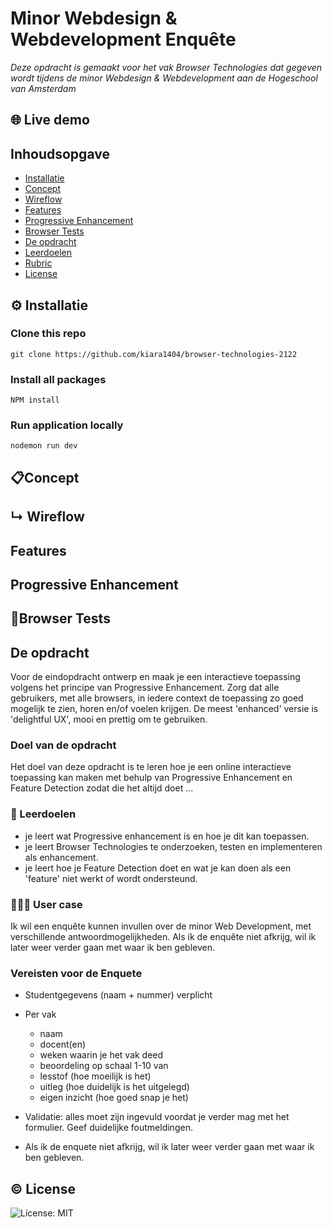 # Minor Webdesign & Webdevelopment Enquête
_Deze opdracht is gemaakt voor het vak Browser Technologies dat gegeven wordt tijdens de minor Webdesign & Webdevelopment aan de Hogeschool van Amsterdam_

## 🌐 Live demo
<!-- <img src="" alt=""> -->

## Inhoudsopgave
* [Installatie]()
* [Concept]()
* [Wireflow]()
* [Features]()
* [Progressive Enhancement]()
* [Browser Tests]()
* [De opdracht]()
* [Leerdoelen]()
* [Rubric]()
* [License]()


## ⚙️ Installatie
### Clone this repo
```
git clone https://github.com/kiara1404/browser-technologies-2122
```
### Install all packages
```
NPM install
```
### Run application locally
```
nodemon run dev
```

## 📋Concept

## ↳ Wireflow
<!-- <img src="" alt=""> -->
## Features

## Progressive Enhancement

## 🧪Browser Tests

## De opdracht
Voor de eindopdracht ontwerp en maak je een interactieve toepassing volgens het principe van Progressive Enhancement. Zorg dat alle gebruikers, met alle browsers, in iedere context de toepassing zo goed mogelijk te zien, horen en/of voelen krijgen. De meest 'enhanced' versie is 'delightful UX', mooi en prettig om te gebruiken.

### Doel van de opdracht
Het doel van deze opdracht is te leren hoe je een online interactieve toepassing kan maken met behulp van Progressive Enhancement en Feature Detection zodat die het altijd doet ...

### 🧠 Leerdoelen
* je leert wat Progressive enhancement is en hoe je dit kan toepassen.
* je leert Browser Technologies te onderzoeken, testen en implementeren als enhancement.
* je leert hoe je Feature Detection doet en wat je kan doen als een 'feature' niet werkt of wordt ondersteund.

### 🙋🏻‍♀️ User case
Ik wil een enquête kunnen invullen over de minor Web Development, met verschillende antwoordmogelijkheden. Als ik de enquête niet afkrijg, wil ik later weer verder gaan met waar ik ben gebleven.

### Vereisten voor de Enquete
* Studentgegevens (naam + nummer) verplicht

* Per vak
    * naam
    * docent(en)
    * weken waarin je het vak deed
    * beoordeling op schaal 1-10 van
    * lesstof (hoe moeilijk is het)
    * uitleg (hoe duidelijk is het uitgelegd)
    * eigen inzicht (hoe goed snap je het)
* Validatie: alles moet zijn ingevuld voordat je verder mag met het formulier. Geef duidelijke foutmeldingen.

* Als ik de enquete niet afkrijg, wil ik later weer verder gaan met waar ik ben gebleven.


## © License
![License: MIT](https://img.shields.io/badge/License-MIT-green.svg)